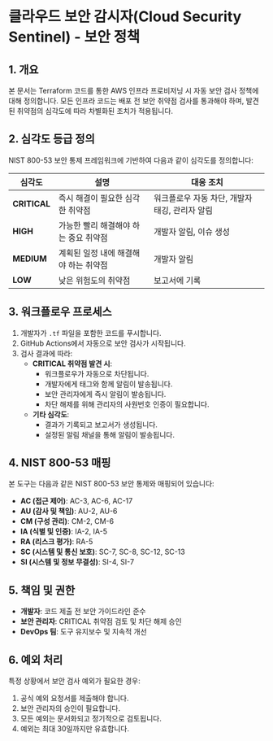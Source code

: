 # 클라우드 보안 감시자(Cloud Security Sentinel) - 보안 정책

## 1. 개요

본 문서는 Terraform 코드를 통한 AWS 인프라 프로비저닝 시 자동 보안 검사 정책에 대해 정의합니다. 모든 인프라 코드는 배포 전 보안 취약점 검사를 통과해야 하며, 발견된 취약점의 심각도에 따라 차별화된 조치가 적용됩니다.

## 2. 심각도 등급 정의

NIST 800-53 보안 통제 프레임워크에 기반하여 다음과 같이 심각도를 정의합니다:

| 심각도 | 설명 | 대응 조치 |
|--------|------|-----------|
| **CRITICAL** | 즉시 해결이 필요한 심각한 취약점 | 워크플로우 자동 차단, 개발자 태깅, 관리자 알림 |
| **HIGH** | 가능한 빨리 해결해야 하는 중요 취약점 | 개발자 알림, 이슈 생성 |
| **MEDIUM** | 계획된 일정 내에 해결해야 하는 취약점 | 개발자 알림 |
| **LOW** | 낮은 위험도의 취약점 | 보고서에 기록 |

## 3. 워크플로우 프로세스

1. 개발자가 `.tf` 파일을 포함한 코드를 푸시합니다.
2. GitHub Actions에서 자동으로 보안 검사가 시작됩니다.
3. 검사 결과에 따라:
   - **CRITICAL 취약점 발견 시**:
     - 워크플로우가 자동으로 차단됩니다.
     - 개발자에게 태그와 함께 알림이 발송됩니다.
     - 보안 관리자에게 즉시 알림이 발송됩니다.
     - 차단 해제를 위해 관리자의 사원번호 인증이 필요합니다.
   - **기타 심각도**:
     - 결과가 기록되고 보고서가 생성됩니다.
     - 설정된 알림 채널을 통해 알림이 발송됩니다.

## 4. NIST 800-53 매핑

본 도구는 다음과 같은 NIST 800-53 보안 통제와 매핑되어 있습니다:

- **AC (접근 제어)**: AC-3, AC-6, AC-17
- **AU (감사 및 책임)**: AU-2, AU-6
- **CM (구성 관리)**: CM-2, CM-6
- **IA (식별 및 인증)**: IA-2, IA-5
- **RA (리스크 평가)**: RA-5
- **SC (시스템 및 통신 보호)**: SC-7, SC-8, SC-12, SC-13
- **SI (시스템 및 정보 무결성)**: SI-4, SI-7

## 5. 책임 및 권한

- **개발자**: 코드 제출 전 보안 가이드라인 준수
- **보안 관리자**: CRITICAL 취약점 검토 및 차단 해제 승인
- **DevOps 팀**: 도구 유지보수 및 지속적 개선

## 6. 예외 처리

특정 상황에서 보안 검사 예외가 필요한 경우:
1. 공식 예외 요청서를 제출해야 합니다.
2. 보안 관리자의 승인이 필요합니다.
3. 모든 예외는 문서화되고 정기적으로 검토됩니다.
4. 예외는 최대 30일까지만 유효합니다.